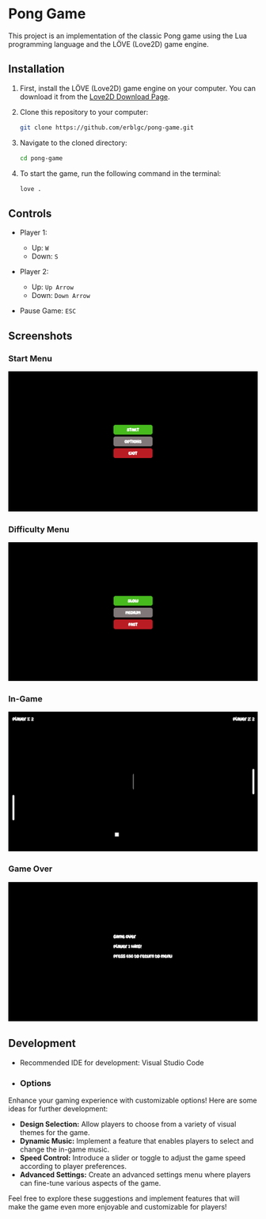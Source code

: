 # Pong Game

This project is an implementation of the classic Pong game using the Lua programming language and the LÖVE (Love2D) game engine.

## Installation

1. First, install the LÖVE (Love2D) game engine on your computer. You can download it from the [Love2D Download Page](https://love2d.org/).

2. Clone this repository to your computer:

    ```bash
    git clone https://github.com/erblgc/pong-game.git
    ```

3. Navigate to the cloned directory:

    ```bash
    cd pong-game
    ```

4. To start the game, run the following command in the terminal:

    ```bash
    love .
    ```

## Controls

- Player 1:
  - Up: `W`
  - Down: `S`

- Player 2:
  - Up: `Up Arrow`
  - Down: `Down Arrow`

- Pause Game: `ESC`

## Screenshots
### Start Menu
![Start Menu](screenshots/start_menu.png)

### Difficulty Menu
![Difficulty Menu](screenshots/difficulty_menu.png)

### In-Game
![In-Game](screenshots/ingame.png)

### Game Over
![Game Over](screenshots/gameover.png)

## Development

- Recommended IDE for development: Visual Studio Code
- ### Options
Enhance your gaming experience with customizable options! Here are some ideas for further development:

- **Design Selection:** Allow players to choose from a variety of visual themes for the game.
- **Dynamic Music:** Implement a feature that enables players to select and change the in-game music.
- **Speed Control:** Introduce a slider or toggle to adjust the game speed according to player preferences.
- **Advanced Settings:** Create an advanced settings menu where players can fine-tune various aspects of the game.

Feel free to explore these suggestions and implement features that will make the game even more enjoyable and customizable for players!


